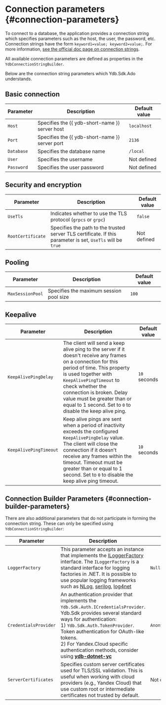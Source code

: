 # Connection parameters {#connection-parameters}

To connect to a database, the application provides a connection string which specifies parameters such as the host, the user, the password, etc. Connection strings have the form `keyword1=value; keyword2=value;`. For more information, [see the official doc page on connection strings](https://learn.microsoft.com/en-us/dotnet/framework/data/adonet/connection-strings).

All available connection parameters are defined as properties in the `YdbConnectionStringBuilder`.

Below are the connection string parameters which Ydb.Sdk.Ado understands.

## Basic connection

| Parameter         | Description                                                                                                 | Default value |
|-------------------|-------------------------------------------------------------------------------------------------------------|---------------|
| `Host`            | Specifies the {{ ydb-short-name }} server host                                                              | `localhost`   |
| `Port`            | Specifies the {{ ydb-short-name }}  server port                                                             | `2136`        |
| `Database`        | Specifies the database name                                                                                 | `/local`      |
| `User`            | Specifies the username                                                                                      | Not defined   |
| `Password`        | Specifies the user password                                                                                 | Not defined   |

## Security and encryption

| Parameter         | Description                                                                                                 | Default value |
|-------------------|-------------------------------------------------------------------------------------------------------------|---------------|
| `UseTls`          | Indicates whether to use the TLS protocol (`grpcs` or `grpc`)                                               | `false`       |
| `RootCertificate` | Specifies the path to the trusted server TLS certificate. If this parameter is set, `UseTls` will be `true` | Not defined   |


## Pooling

| Parameter         | Description                                                                                                 | Default value |
|-------------------|-------------------------------------------------------------------------------------------------------------|---------------|
| `MaxSessionPool`  | Specifies the maximum session pool size                                                                     | `100`         |


## Keepalive

| Parameter              | Description                                                                                                                                                                                                                                                                                                                            | Default value |
|------------------------|----------------------------------------------------------------------------------------------------------------------------------------------------------------------------------------------------------------------------------------------------------------------------------------------------------------------------------------|---------------|
| `KeepAlivePingDelay`   | The client will send a keep alive ping to the server if it doesn't receive any frames on a connection for this period of time. This property is used together with `KeepAlivePingTimeout` to check whether the connection is broken. Delay value must be greater than or equal to 1 second. Set to `0` to disable the keep alive ping. | `10` seconds  |
| `KeepAlivePingTimeout` | Keep alive pings are sent when a period of inactivity exceeds the configured `KeepAlivePingDelay` value. The client will close the connection if it doesn't receive any frames within the timeout. Timeout must be greater than or equal to 1 second. Set to `0` to disable the keep alive ping timeout.                               | `10` seconds  |

## Connection Builder Parameters {#connection-builder-parameters}

There are also additional parameters that do not participate in forming the connection string. These can only be specified using `YdbConnectionStringBuilder`:

| Parameter             | Description                                                                                                                                                                                                                                                                                                                                                                                                                                                 | Default value                |
|-----------------------|-------------------------------------------------------------------------------------------------------------------------------------------------------------------------------------------------------------------------------------------------------------------------------------------------------------------------------------------------------------------------------------------------------------------------------------------------------------|------------------------------|
| `LoggerFactory`       | This parameter accepts an instance that implements the [ILoggerFactory](https://learn.microsoft.com/en-us/dotnet/api/microsoft.extensions.logging.iloggerfactory) interface. The `ILoggerFactory` is a standard interface for logging factories in .NET. It is possible to use popular logging frameworks such as [NLog](https://github.com/NLog/NLog), [serilog](https://github.com/serilog/serilog), [log4net](https://github.com/apache/logging-log4net) | `NullLoggerFactory.Instance` |
| `CredentialsProvider` | An authentication provider that implements the `Ydb.Sdk.Auth.ICredentialsProvider`. Ydb.Sdk provides several standard ways for authentication: <br> 1) `Ydb.Sdk.Auth.TokenProvider`. Token authentication for OAuth-like tokens. <br> 2) For Yandex.Cloud specific authentication methods, consider using **[ydb-dotnet-yc](https://github.com/ydb-platform/ydb-dotnet-yc)**                                                                                | `Anonymous`                  |
| `ServerCertificates`  | Specifies custom server certificates used for TLS/SSL validation. This is useful when working with cloud providers (e.g., Yandex Cloud) that use custom root or intermediate certificates not trusted by default.                                                                                                                                                                                                                                           | Not defined                  |